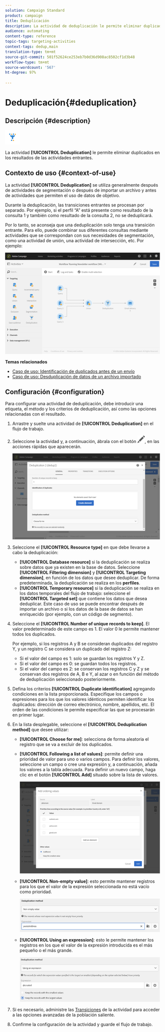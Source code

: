 ```yaml
---
solution: Campaign Standard
product: campaign
title: Deduplicación
description: La actividad de deduplicación le permite eliminar duplicados en los resultados de las actividades entrantes.
audience: automating
content-type: reference
topic-tags: targeting-activities
context-tags: dedup,main
translation-type: tm+mt
source-git-commit: 501f52624ce253eb7b0d36d908ac8502cf1d3b48
workflow-type: tm+mt
source-wordcount: '567'
ht-degree: 97%

---
```



# Deduplicación{#deduplication}

## Descripción {#description}

![](assets/deduplication.png)

La actividad **[!UICONTROL Deduplication]** le permite eliminar duplicados en los resultados de las actividades entrantes.

## Contexto de uso {#context-of-use}

La actividad **[!UICONTROL Deduplication]** se utiliza generalmente después de actividades de segmentación o después de importar un archivo y antes de actividades que permiten el uso de datos de objetivo.

Durante la deduplicación, las transiciones entrantes se procesan por separado. Por ejemplo, si el perfil “A” está presente como resultado de la consulta 1 y también como resultado de la consulta 2, no se deduplicará.

Por lo tanto, se aconseja que una deduplicación solo tenga una transición entrante. Para ello, puede combinar sus diferentes consultas mediante actividades que se correspondan con sus necesidades de segmentación, como una actividad de unión, una actividad de intersección, etc. Por ejemplo:

![](assets/dedup_bonnepratique.png)

**Temas relacionados**

* [Caso de uso: Identificación de duplicados antes de un envío](../../automating/using/identifying-duplicated-before-delivery.md)
* [Caso de uso: Desduplicación de datos de un archivo importado](../../automating/using/deduplicating-data-imported-file.md)

## Configuración {#configuration}

Para configurar una actividad de deduplicación, debe introducir una etiqueta, el método y los criterios de deduplicación, así como las opciones relacionadas con el resultado.

1. Arrastre y suelte una actividad de **[!UICONTROL Deduplication]** en el flujo de trabajo.
1. Seleccione la actividad y, a continuación, ábrala con el botón ![](assets/edit_darkgrey-24px.png), en las acciones rápidas que aparecerán.

   ![](assets/deduplication_1.png)

1. Seleccione el **[!UICONTROL Resource type]** en que debe llevarse a cabo la deduplicación:

   * **[!UICONTROL Database resource]** si la deduplicación se realiza sobre datos que ya existen en la base de datos. Seleccione **[!UICONTROL Filtering dimension]** y **[!UICONTROL Targeting dimension]**, en función de los datos que desee deduplicar. De forma predeterminada, la deduplicación se realiza en los **perfiles**.
   * **[!UICONTROL Temporary resource]** si la deduplicación se realiza en los datos temporales del flujo de trabajo: seleccione el **[!UICONTROL Targeted set]** que contiene los datos que desea deduplicar. Este caso de uso se puede encontrar después de importar un archivo o si los datos de la base de datos se han enriquecido (por ejemplo, con un código de segmento).

1. Seleccione el **[!UICONTROL Number of unique records to keep]**. El valor predeterminado de este campo es 1. El valor 0 le permite mantener todos los duplicados.

   Por ejemplo, si los registros A y B se consideran duplicados del registro Y, y un registro C se considera un duplicado del registro Z:

   * Si el valor del campo es 1: solo se guardan los registros Y y Z.
   * Si el valor del campo es 0: se guardan todos los registros.
   * Si el valor del campo es 2: se conservan los registros C y Z y se conservan dos registros de A, B e Y, al azar o en función del método de deduplicación seleccionado posteriormente.

1. Defina los criterios **[!UICONTROL Duplicate identification]** agregando condiciones en la lista proporcionada. Especifique los campos o expresiones para los que los valores idénticos permiten identificar los duplicados: dirección de correo electrónico, nombre, apellidos, etc. El orden de las condiciones le permite especificar las que se procesarán en primer lugar.
1. En la lista desplegable, seleccione el **[!UICONTROL Deduplication method]** que desee utilizar:

   * **[!UICONTROL Choose for me]**: selecciona de forma aleatoria el registro que se va a excluir de los duplicados.
   * **[!UICONTROL Following a list of values]**: permite definir una prioridad de valor para uno o varios campos. Para definir los valores, seleccione un campo o cree una expresión y, a continuación, añada los valores a la tabla adecuada. Para definir un nuevo campo, haga clic en el botón **[!UICONTROL Add]** situado sobre la lista de valores.

      ![](assets/deduplication_2.png)

   * **[!UICONTROL Non-empty value]**: esto permite mantener registros para los que el valor de la expresión seleccionada no está vacío como prioridad.

      ![](assets/deduplication_3.png)

   * **[!UICONTROL Using an expression]**: esto le permite mantener los registros en los que el valor de la expresión introducida es el más pequeño o el más grande.

      ![](assets/deduplication_4.png)

1. Si es necesario, administre las [Transiciones](../../automating/using/activity-properties.md) de la actividad para acceder a las opciones avanzadas de la población saliente.
1. Confirme la configuración de la actividad y guarde el flujo de trabajo.
